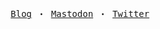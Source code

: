 <p align="center">
  <samp>
    <a href="https://jiepeng.me">Blog</a> ・
    <a rel="me" href="https://g0v.social/@bivinity">Mastodon</a> ・
    <a href="https://twitter.com/bivinity">Twitter</a>
  </samp>
</p>
